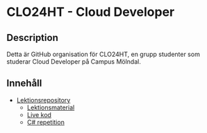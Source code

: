 # CLO24HT - Cloud Developer

## Description

Detta är GitHub organisation för CLO24HT, en grupp studenter som studerar Cloud Developer på Campus Mölndal.

## Innehåll

- [Lektionsrepository](https://github.com/Campus-Molndal-CLOH24/lectures)
  - [Lektionsmaterial](https://github.com/Campus-Molndal-CLOH24/lectures/tree/main/lectures)
  - [Live kod](https://github.com/Campus-Molndal-CLOH24/lectures/tree/main/livecode)
  - [C# repetition](https://github.com/Campus-Molndal-CLOH24/lectures/tree/main/practice_exercises)
